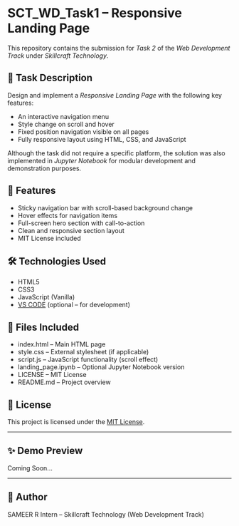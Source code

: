 # SCT_WD_Task1 – Responsive Landing Page

This repository contains the submission for *Task 2* of the *Web Development Track* under *Skillcraft Technology*.

## 📌 Task Description
Design and implement a *Responsive Landing Page* with the following key features:
- An interactive navigation menu
- Style change on scroll and hover
- Fixed position navigation visible on all pages
- Fully responsive layout using HTML, CSS, and JavaScript

Although the task did not require a specific platform, the solution was also implemented in *Jupyter Notebook* for modular development and demonstration purposes.

## 🚀 Features
- Sticky navigation bar with scroll-based background change
- Hover effects for navigation items
- Full-screen hero section with call-to-action
- Clean and responsive section layout
- MIT License included

## 🛠 Technologies Used
- HTML5  
- CSS3  
- JavaScript (Vanilla)  
- [VS CODE](https://code.visualstudio.com) (optional – for development)

## 📁 Files Included
- index.html – Main HTML page  
- style.css – External stylesheet (if applicable)  
- script.js – JavaScript functionality (scroll effect)  
- landing_page.ipynb – Optional Jupyter Notebook version  
- LICENSE – MIT License  
- README.md – Project overview

## 🧾 License
This project is licensed under the [MIT License](LICENSE).

---

## ✨ Demo Preview
Coming Soon...

---

## 👤 Author
SAMEER R
Intern – Skillcraft Technology (Web Development Track)
